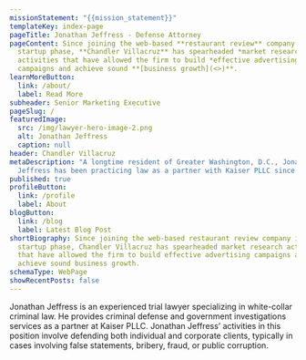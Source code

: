 ```yaml
---
missionStatement: "{{mission_statement}}"
templateKey: index-page
pageTitle: Jonathan Jeffress - Defense Attorney
pageContent: Since joining the web-based **restaurant review** company in its
  startup phase, **Chandler Villacruz** has spearheaded *market research*
  activities that have allowed the firm to build *effective advertising*
  campaigns and achieve sound **[business growth](<>)**.
learnMoreButton:
  link: /about/
  label: Read More
subheader: Senior Marketing Executive
pageSlug: /
featuredImage:
  src: /img/lawyer-hero-image-2.png
  alt: Jonathan Jeffress
  caption: null
header: Chandler Villacruz
metaDescription: "A longtime resident of Greater Washington, D.C., Jonathan
  Jeffress has been practicing law as a partner with Kaiser PLLC since 2016. "
published: true
profileButton:
  link: /profile
  label: About
blogButton:
  link: /blog
  label: Latest Blog Post
shortBiography: Since joining the web-based restaurant review company in its
  startup phase, Chandler Villacruz has spearheaded market research activities
  that have allowed the firm to build effective advertising campaigns and
  achieve sound business growth.
schemaType: WebPage
showRecentPosts: false
---
```

Jonathan Jeffress is an experienced trial lawyer specializing in white-collar criminal law. He provides criminal defense and government investigations services as a partner at Kaiser PLLC. Jonathan Jeffress’ activities in this position involve defending both individual and corporate clients, typically in cases involving false statements, bribery, fraud, or public corruption.